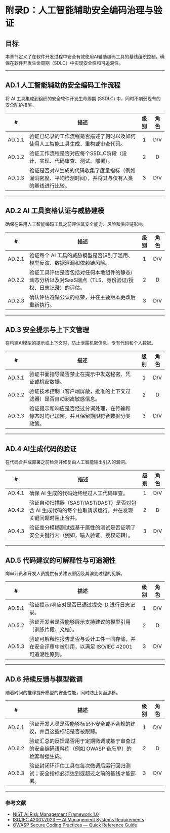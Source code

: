 # 附录D：人工智能辅助安全编码治理与验证

## 目标

本章节定义了在软件开发过程中安全有效使用AI辅助编码工具的基线组织控制，确保在软件开发生命周期（SDLC）中实现安全性和可追溯性。

---

## AD.1 人工智能辅助的安全编码工作流程

将 AI 工具集成到组织的安全软件开发生命周期 (SSDLC) 中，同时不削弱现有的安全防护措施。

|   #    | 描述                                                  | 级别  | 角色  |
| :----: | --------------------------------------------------- | :-: | :-: |
| AD.1.1 | 验证已记录的工作流程是否描述了何时以及如何使用人工智能工具生成、重构或审查代码。            |  1  | D/V |
| AD.1.2 | 验证工作流程是否对应每个SSDLC阶段（设计、实现、代码审查、测试、部署）。              |  2  |  D  |
| AD.1.3 | 验证是否对AI生成的代码收集了度量指标（例如漏洞密度、平均检测时间），并将其与仅有人类的基线进行比较。 |  3  | D/V |

---

## AD.2 AI 工具资格认证与威胁建模

确保在采用人工智能编码工具之前评估其安全能力、风险和供应链影响。

|   #    | 描述                                                       | 级别  | 角色  |
| :----: | -------------------------------------------------------- | :-: | :-: |
| AD.2.1 | 验证每个 AI 工具的威胁模型是否识别了滥用、模型反演、数据泄漏和依赖链风险。                  |  1  | D/V |
| AD.2.2 | 验证工具评估是否包括对任何本地组件的静态/动态分析以及对SaaS端点（TLS、身份验证/授权、日志记录）的评估。 |  2  |  D  |
| AD.2.3 | 确认评估遵循公认的框架，并在主要版本更改后重新执行。                               |  3  | D/V |

---

## AD.3 安全提示与上下文管理

在构建AI模型的提示或上下文时，防止泄露机密信息、专有代码和个人数据。

|   #    | 描述                                          | 级别  | 角色  |
| :----: | ------------------------------------------- | :-: | :-: |
| AD.3.1 | 验证书面指导是否禁止在提示中发送秘密、凭证或机密数据。                 |  1  | D/V |
| AD.3.2 | 验证技术控制（客户端屏蔽，批准的上下文过滤器）是否自动剥离敏感信息。          |  2  |  D  |
| AD.3.3 | 验证提示和响应是否经过分词处理，在传输和静态时均已加密，并且保留期限符合数据分类政策。 |  3  | D/V |

---

## AD.4 AI生成代码的验证

在代码合并或部署之前检测并修复由人工智能输出引入的漏洞。

|   #    | 描述                                                           | 级别  | 角色  |
| :----: | ------------------------------------------------------------ | :-: | :-: |
| AD.4.1 | 确保 AI 生成的代码始终经过人工代码审查。                                       |  1  | D/V |
| AD.4.2 | 验证自动扫描器（SAST/IAST/DAST）是否对包含 AI 生成代码的每个拉取请求运行，并在发现关键问题时阻止合并。 |  2  |  D  |
| AD.4.3 | 验证差分模糊测试或基于属性的测试是否证明了安全关键行为（例如，输入验证、授权逻辑）。                   |  3  | D/V |

---

## AD.5 代码建议的可解释性与可追溯性

向审计员和开发人员提供有关建议原因及其演变过程的见解。

|   #    | 描述                                                       | 级别  | 角色  |
| :----: | -------------------------------------------------------- | :-: | :-: |
| AD.5.1 | 验证提示/响应对是否已通过提交 ID 进行日志记录。                               |  1  | D/V |
| AD.5.2 | 验证开发者是否能够展示支持建议的模型引用（训练片段、文档）。                           |  2  |  D  |
| AD.5.3 | 验证可解释性报告是否与设计工件一同存储，并在安全评审中被引用，以满足 ISO/IEC 42001 可追溯性原则。 |  3  | D/V |

---

## AD.6 持续反馈与模型微调

随着时间的推移提升模型的安全性能，同时防止负面漂移。

|   #    | 描述                                                  | 级别  | 角色  |
| :----: | --------------------------------------------------- | :-: | :-: |
| AD.6.1 | 验证开发人员是否能够标记不安全或不合规的建议，并且这些标记是否被跟踪。                 |  1  | D/V |
| AD.6.2 | 验证汇总的反馈是否用于定期微调或基于审查过的安全编码语料库（例如 OWASP 备忘单）的检索增强生成。 |  2  |  D  |
| AD.6.3 | 验证封闭环评估工具在每次微调后运行回归测试；安全指标必须达到或超过之前的基线才能部署。         |  3  | D/V |

---

### 参考文献

* [NIST AI Risk Management Framework 1.0](https://nvlpubs.nist.gov/nistpubs/ai/nist.ai.100-1.pdf)
* [ISO/IEC 42001:2023 — AI Management Systems Requirements](https://www.iso.org/standard/81230.html)
* [OWASP Secure Coding Practices — Quick Reference Guide](https://owasp.org/www-project-secure-coding-practices-quick-reference-guide/)

